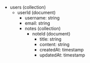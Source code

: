 - users (collection)
  - userId (document)
    - username: string
    - email: string
    - notes (collection)
      - noteId (document)
        - title: string
        - content: string
        - createdAt: timestamp
        - updatedAt: timestamp
